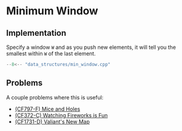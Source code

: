 # Minimum Window

## Implementation

Specify a window `W` and as you push new elements, it will tell you the smallest within `W` of the last element.

```cpp title="Minimum Window"
--8<-- "data_structures/min_window.cpp"
```


## Problems

A couple problems where this is useful:

- [(CF797-F) Mice and Holes](https://codeforces.com/contest/797/problem/F)
- [(CF372-C) Watching Fireworks is Fun](https://codeforces.com/problemset/problem/372/C)
- [(CF1731-D) Valiant's New Map](https://codeforces.com/contest/1731/problem/D)
